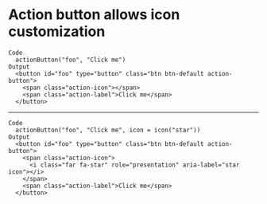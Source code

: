 # Action button allows icon customization

    Code
      actionButton("foo", "Click me")
    Output
      <button id="foo" type="button" class="btn btn-default action-button">
        <span class="action-icon"></span>
        <span class="action-label">Click me</span>
      </button>

---

    Code
      actionButton("foo", "Click me", icon = icon("star"))
    Output
      <button id="foo" type="button" class="btn btn-default action-button">
        <span class="action-icon">
          <i class="far fa-star" role="presentation" aria-label="star icon"></i>
        </span>
        <span class="action-label">Click me</span>
      </button>

